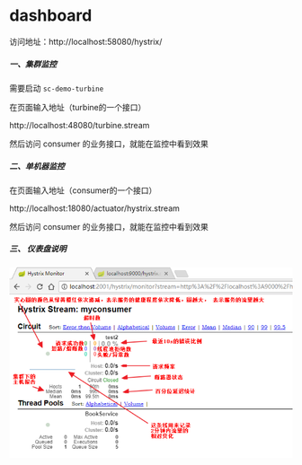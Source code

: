 # dashboard

访问地址：http://localhost:58080/hystrix/

##### 一、集群监控

需要启动 `sc-demo-turbine`

在页面输入地址（turbine的一个接口）

http://localhost:48080/turbine.stream

然后访问 consumer 的业务接口，就能在监控中看到效果

##### 二、单机器监控

在页面输入地址（consumer的一个接口）

http://localhost:18080/actuator/hystrix.stream

然后访问 consumer 的业务接口，就能在监控中看到效果

##### 三、 仪表盘说明

![dashboard01](md/dashboard02.png)